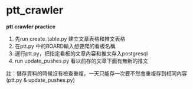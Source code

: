 # ptt_crawler

**ptt crawler practice**

1. 先run create_table.py 建立文章表格和推文表格
2. 在ptt.py 中的BOARD輸入想要爬的看板名稱
3. 運行ptt.py，把指定看板的文章內容和推文存入postgresql
4. run update_pushes.py 看以前存的文章下面有無新的推文

註：儲存資料的時候沒有檢查重複，一天只能存一次要不然會重複存到相同內容(ptt.py & update_pushes.py)